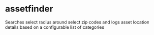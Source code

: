 # assetfinder
Searches select radius around select zip codes and logs asset location details based on a configurable list of categories
